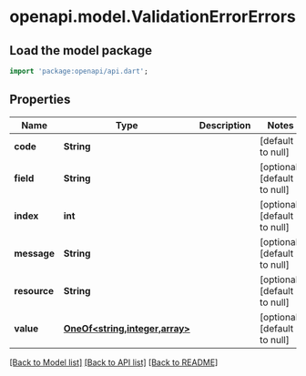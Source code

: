 # openapi.model.ValidationErrorErrors

## Load the model package
```dart
import 'package:openapi/api.dart';
```

## Properties
Name | Type | Description | Notes
------------ | ------------- | ------------- | -------------
**code** | **String** |  | [default to null]
**field** | **String** |  | [optional] [default to null]
**index** | **int** |  | [optional] [default to null]
**message** | **String** |  | [optional] [default to null]
**resource** | **String** |  | [optional] [default to null]
**value** | [**OneOf&lt;string,integer,array&gt;**](OneOf&lt;string,integer,array&gt;.md) |  | [optional] [default to null]

[[Back to Model list]](../README.md#documentation-for-models) [[Back to API list]](../README.md#documentation-for-api-endpoints) [[Back to README]](../README.md)


